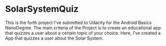 # SolarSystemQuiz
This is the forth project I've submitted to Udacity for the Android Basics NanoDegree. 
The main criteria of the Project is to create an educational app that quizzes a user about a certain topic of your choice.
Here, I've created a App that quizzes a user about the Solar System.
